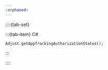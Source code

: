 ```yaml
---
:orphaned:
---
```


::::{tab-set}

:::{tab-item} C#

```{code-block} cs
Adjust.getAppTrackingAuthorizationStatus();
```

:::

::::

